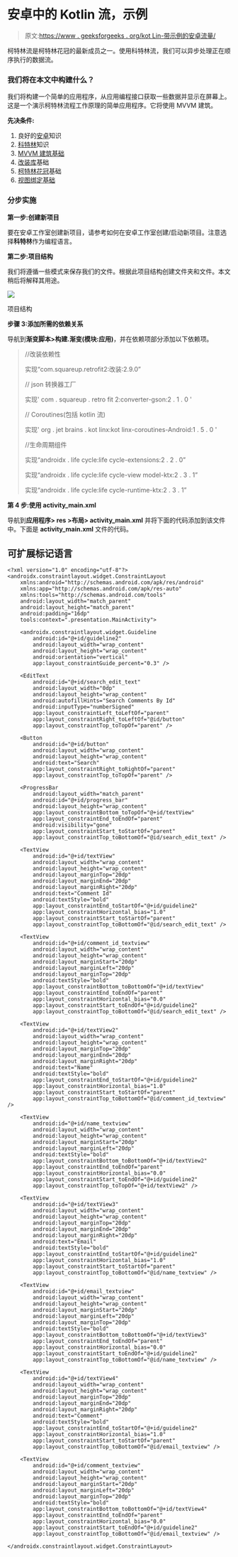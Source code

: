 # 安卓中的 Kotlin 流，示例

> 原文:[https://www . geeksforgeeks . org/kot Lin-带示例的安卓流量/](https://www.geeksforgeeks.org/kotlin-flow-in-android-with-example/)

柯特林流是柯特林花冠的最新成员之一。使用科特林流，我们可以异步处理正在顺序执行的数据流。

### 我们将在本文中构建什么？

我们将构建一个简单的应用程序，从应用编程接口获取一些数据并显示在屏幕上。这是一个演示柯特林流程工作原理的简单应用程序。它将使用 MVVM 建筑。

**先决条件:**

1.  良好的[安卓](https://www.geeksforgeeks.org/android-tutorial/)知识
2.  [科特林](https://www.geeksforgeeks.org/kotlin-programming-language/)知识
3.  [MVVM 建筑基础](https://www.geeksforgeeks.org/introduction-to-model-view-view-model-mvvm/)
4.  [改装库](https://www.geeksforgeeks.org/introduction-retofit-2-android-set-1/)基础
5.  [柯特林花冠](https://www.geeksforgeeks.org/kotlin-coroutines-on-android/)基础
6.  [视图绑定基础](https://www.geeksforgeeks.org/view-binding-in-android-jetpack/)

### **分步实施**

**第一步:创建新项目**

要在安卓工作室创建新项目，请参考如何在安卓工作室创建/启动新项目。注意选择**科特林**作为编程语言。

**第二步:项目结构**

我们将遵循一些模式来保存我们的文件。根据此项目结构创建文件夹和文件。本文稍后将解释其用途。

![](img/c261e7b1f1d29f04be551d6069b56370.png)

项目结构

**步骤 3:添加所需的依赖关系**

导航到**渐变脚本>构建.渐变(模块:应用)**，并在依赖项部分添加以下依赖项。

> //改装依赖性
> 
> 实现“com.squareup.retrofit2:改装:2.9.0”
> 
> // json 转换器工厂
> 
> 实现' com . squareup . retro fit 2:converter-gson:2 . 1 . 0 '
> 
> // Coroutines(包括 kotlin 流)
> 
> 实现' org . jet brains . kot linx:kot linx-coroutines-Android:1 . 5 . 0 '
> 
> //生命周期组件
> 
> 实现“androidx . life cycle:life cycle-extensions:2 . 2 . 0”
> 
> 实现“androidx . life cycle:life cycle-view model-ktx:2 . 3 . 1”
> 
> 实现“androidx . life cycle:life cycle-runtime-ktx:2 . 3 . 1”

**第 4 步:使用 activity_main.xml**

导航到**应用程序> res >布局> activity_main.xml** 并将下面的代码添加到该文件中。下面是 **activity_main.xml** 文件的代码。

## 可扩展标记语言

```
<?xml version="1.0" encoding="utf-8"?>
<androidx.constraintlayout.widget.ConstraintLayout
    xmlns:android="http://schemas.android.com/apk/res/android"
    xmlns:app="http://schemas.android.com/apk/res-auto"
    xmlns:tools="http://schemas.android.com/tools"
    android:layout_width="match_parent"
    android:layout_height="match_parent"
    android:padding="16dp"
    tools:context=".presentation.MainActivity">

    <androidx.constraintlayout.widget.Guideline
        android:id="@+id/guideline2"
        android:layout_width="wrap_content"
        android:layout_height="wrap_content"
        android:orientation="vertical"
        app:layout_constraintGuide_percent="0.3" />

    <EditText
        android:id="@+id/search_edit_text"
        android:layout_width="0dp"
        android:layout_height="wrap_content"
        android:autofillHints="Search Comments By Id"
        android:inputType="numberSigned"
        app:layout_constraintLeft_toLeftOf="parent"
        app:layout_constraintRight_toLeftOf="@id/button"
        app:layout_constraintTop_toTopOf="parent" />

    <Button
        android:id="@+id/button"
        android:layout_width="wrap_content"
        android:layout_height="wrap_content"
        android:text="Search"
        app:layout_constraintRight_toRightOf="parent"
        app:layout_constraintTop_toTopOf="parent" />

    <ProgressBar
        android:layout_width="match_parent"
        android:id="@+id/progress_bar"
        android:layout_height="wrap_content"
        app:layout_constraintBottom_toTopOf="@+id/textView"
        app:layout_constraintEnd_toEndOf="parent"
        android:visibility="gone"
        app:layout_constraintStart_toStartOf="parent"
        app:layout_constraintTop_toBottomOf="@id/search_edit_text" />

    <TextView
        android:id="@+id/textView"
        android:layout_width="wrap_content"
        android:layout_height="wrap_content"
        android:layout_marginTop="20dp"
        android:layout_marginEnd="20dp"
        android:layout_marginRight="20dp"
        android:text="Comment Id"
        android:textStyle="bold"
        app:layout_constraintEnd_toStartOf="@+id/guideline2"
        app:layout_constraintHorizontal_bias="1.0"
        app:layout_constraintStart_toStartOf="parent"
        app:layout_constraintTop_toBottomOf="@id/search_edit_text" />

    <TextView
        android:id="@+id/comment_id_textview"
        android:layout_width="wrap_content"
        android:layout_height="wrap_content"
        android:layout_marginStart="20dp"
        android:layout_marginLeft="20dp"
        android:layout_marginTop="20dp"
        android:textStyle="bold"
        app:layout_constraintBottom_toBottomOf="@+id/textView"
        app:layout_constraintEnd_toEndOf="parent"
        app:layout_constraintHorizontal_bias="0.0"
        app:layout_constraintStart_toEndOf="@+id/guideline2"
        app:layout_constraintTop_toBottomOf="@id/search_edit_text" />

    <TextView
        android:id="@+id/textView2"
        android:layout_width="wrap_content"
        android:layout_height="wrap_content"
        android:layout_marginTop="20dp"
        android:layout_marginEnd="20dp"
        android:layout_marginRight="20dp"
        android:text="Name"
        android:textStyle="bold"
        app:layout_constraintEnd_toStartOf="@+id/guideline2"
        app:layout_constraintHorizontal_bias="1.0"
        app:layout_constraintStart_toStartOf="parent"
        app:layout_constraintTop_toBottomOf="@id/comment_id_textview" />

    <TextView
        android:id="@+id/name_textview"
        android:layout_width="wrap_content"
        android:layout_height="wrap_content"
        android:layout_marginStart="20dp"
        android:layout_marginLeft="20dp"
        android:textStyle="bold"
        app:layout_constraintBottom_toBottomOf="@+id/textView2"
        app:layout_constraintEnd_toEndOf="parent"
        app:layout_constraintHorizontal_bias="0.0"
        app:layout_constraintStart_toEndOf="@+id/guideline2"
        app:layout_constraintTop_toTopOf="@+id/textView2" />

    <TextView
        android:id="@+id/textView3"
        android:layout_width="wrap_content"
        android:layout_height="wrap_content"
        android:layout_marginTop="20dp"
        android:layout_marginEnd="20dp"
        android:layout_marginRight="20dp"
        android:text="Email"
        android:textStyle="bold"
        app:layout_constraintEnd_toStartOf="@+id/guideline2"
        app:layout_constraintHorizontal_bias="1.0"
        app:layout_constraintStart_toStartOf="parent"
        app:layout_constraintTop_toBottomOf="@id/name_textview" />

    <TextView
        android:id="@+id/email_textview"
        android:layout_width="wrap_content"
        android:layout_height="wrap_content"
        android:layout_marginStart="20dp"
        android:layout_marginLeft="20dp"
        android:layout_marginTop="20dp"
        android:textStyle="bold"
        app:layout_constraintBottom_toBottomOf="@+id/textView3"
        app:layout_constraintEnd_toEndOf="parent"
        app:layout_constraintHorizontal_bias="0.0"
        app:layout_constraintStart_toEndOf="@+id/guideline2"
        app:layout_constraintTop_toBottomOf="@id/name_textview" />

    <TextView
        android:id="@+id/textView4"
        android:layout_width="wrap_content"
        android:layout_height="wrap_content"
        android:layout_marginTop="20dp"
        android:layout_marginEnd="20dp"
        android:layout_marginRight="20dp"
        android:text="Comment"
        android:textStyle="bold"
        app:layout_constraintEnd_toStartOf="@+id/guideline2"
        app:layout_constraintHorizontal_bias="1.0"
        app:layout_constraintStart_toStartOf="parent"
        app:layout_constraintTop_toBottomOf="@id/email_textview" />

    <TextView
        android:id="@+id/comment_textview"
        android:layout_width="wrap_content"
        android:layout_height="wrap_content"
        android:layout_marginStart="20dp"
        android:layout_marginLeft="20dp"
        android:layout_marginTop="20dp"
        android:textStyle="bold"
        app:layout_constraintBottom_toBottomOf="@+id/textView4"
        app:layout_constraintEnd_toEndOf="parent"
        app:layout_constraintHorizontal_bias="0.0"
        app:layout_constraintStart_toEndOf="@+id/guideline2"
        app:layout_constraintTop_toBottomOf="@id/email_textview" />

</androidx.constraintlayout.widget.ConstraintLayout>
```